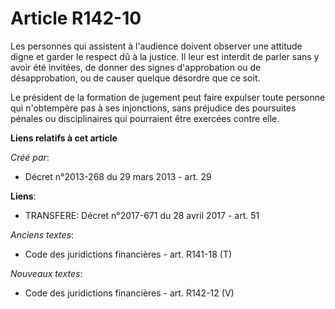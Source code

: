 # Article R142-10

Les personnes qui assistent à l'audience doivent observer une attitude digne et garder le respect dû à la justice. Il leur
est interdit de parler sans y avoir été invitées, de donner des signes d'approbation ou de désapprobation, ou de causer
quelque désordre que ce soit. 

Le président de la formation de jugement peut faire expulser toute personne qui n'obtempère pas à ses injonctions, sans
préjudice des poursuites pénales ou disciplinaires qui pourraient être exercées contre elle.

**Liens relatifs à cet article**

_Créé par_:

  - Décret n°2013-268 du 29 mars 2013 - art. 29

**Liens**:

  - TRANSFERE: Décret n°2017-671 du 28 avril 2017 - art. 51

_Anciens textes_:

  - Code des juridictions financières - art. R141-18 (T)

_Nouveaux textes_:

  - Code des juridictions financières - art. R142-12 (V)

